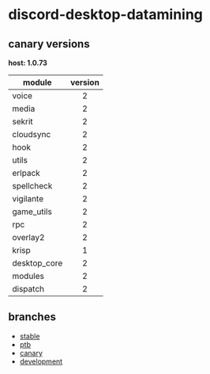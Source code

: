 # discord-desktop-datamining

## canary versions

**host: 1.0.73**

| module | version |
| ------ | :-----: |
| voice | 2 |
| media | 2 |
| sekrit | 2 |
| cloudsync | 2 |
| hook | 2 |
| utils | 2 |
| erlpack | 2 |
| spellcheck | 2 |
| vigilante | 2 |
| game_utils | 2 |
| rpc | 2 |
| overlay2 | 2 |
| krisp | 1 |
| desktop_core | 2 |
| modules | 2 |
| dispatch | 2 |

## branches

- [stable](https://github.com/OpenAsar/discord-desktop-datamining/tree/stable)
- [ptb](https://github.com/OpenAsar/discord-desktop-datamining/tree/ptb)
- [canary](https://github.com/OpenAsar/discord-desktop-datamining/tree/canary)
- [development](https://github.com/OpenAsar/discord-desktop-datamining/tree/development)